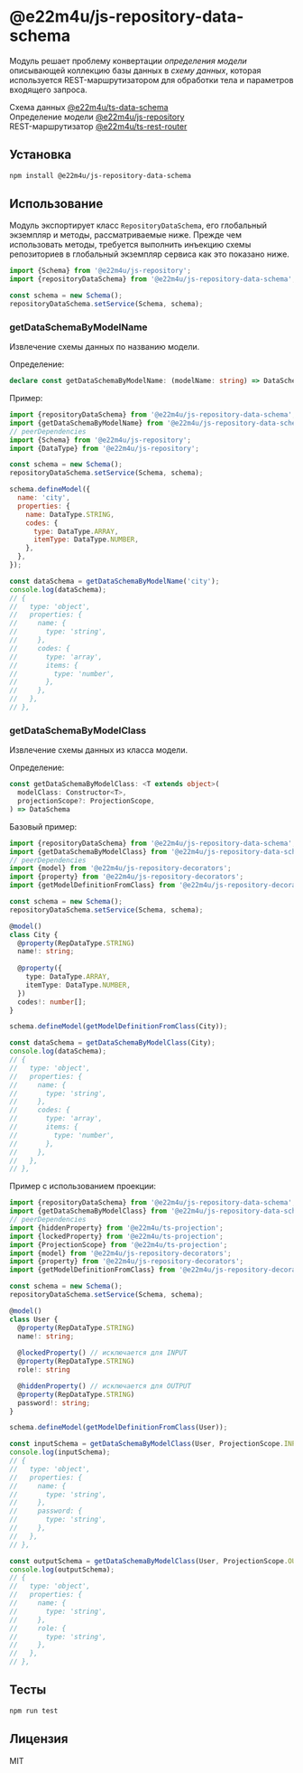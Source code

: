 # @e22m4u/js-repository-data-schema

Модуль решает проблему конвертации *определения модели* описывающей коллекцию
базы данных в *схему данных*, которая используется REST-маршрутизатором для
обработки тела и параметров входящего запроса.

Схема данных [@e22m4u/ts-data-schema](https://www.npmjs.com/package/@e22m4u/ts-data-schema)  
Определение модели [@e22m4u/js-repository](https://www.npmjs.com/package/@e22m4u/js-repository#%D0%BC%D0%BE%D0%B4%D0%B5%D0%BB%D1%8C)  
REST-маршрутизатор [@e22m4u/ts-rest-router](https://www.npmjs.com/package/@e22m4u/ts-rest-router)

## Установка

```bash
npm install @e22m4u/js-repository-data-schema
```

## Использование

Модуль экспортирует класс `RepositoryDataSchema`, его глобальный экземпляр
и методы, рассматриваемые ниже. Прежде чем использовать методы, требуется
выполнить инъекцию схемы репозиториев в глобальный экземпляр сервиса
как это показано ниже.

```js
import {Schema} from '@e22m4u/js-repository';
import {repositoryDataSchema} from '@e22m4u/js-repository-data-schema';

const schema = new Schema();
repositoryDataSchema.setService(Schema, schema);
```

### getDataSchemaByModelName

Извлечение схемы данных по названию модели.

Определение:

```ts
declare const getDataSchemaByModelName: (modelName: string) => DataSchema;
```

Пример:

```js
import {repositoryDataSchema} from '@e22m4u/js-repository-data-schema';
import {getDataSchemaByModelName} from '@e22m4u/js-repository-data-schema';
// peerDependencies
import {Schema} from '@e22m4u/js-repository';
import {DataType} from '@e22m4u/js-repository';

const schema = new Schema();
repositoryDataSchema.setService(Schema, schema);

schema.defineModel({
  name: 'city',
  properties: {
    name: DataType.STRING,
    codes: {
      type: DataType.ARRAY,
      itemType: DataType.NUMBER,
    },
  },
});

const dataSchema = getDataSchemaByModelName('city');
console.log(dataSchema);
// {
//   type: 'object',
//   properties: {
//     name: {
//       type: 'string',
//     },
//     codes: {
//       type: 'array',
//       items: {
//         type: 'number',
//       },
//     },
//   },
// },
```

### getDataSchemaByModelClass

Извлечение схемы данных из класса модели.

Определение:

```ts
const getDataSchemaByModelClass: <T extends object>(
  modelClass: Constructor<T>,
  projectionScope?: ProjectionScope,
) => DataSchema
```

Базовый пример:

```ts
import {repositoryDataSchema} from '@e22m4u/js-repository-data-schema';
import {getDataSchemaByModelClass} from '@e22m4u/js-repository-data-schema';
// peerDependencies
import {model} from '@e22m4u/js-repository-decorators';
import {property} from '@e22m4u/js-repository-decorators';
import {getModelDefinitionFromClass} from '@e22m4u/js-repository-decorators';

const schema = new Schema();
repositoryDataSchema.setService(Schema, schema);

@model()
class City {
  @property(RepDataType.STRING)
  name!: string;
  
  @property({
    type: DataType.ARRAY,
    itemType: DataType.NUMBER,
  })
  codes!: number[];
}

schema.defineModel(getModelDefinitionFromClass(City));

const dataSchema = getDataSchemaByModelClass(City);
console.log(dataSchema);
// {
//   type: 'object',
//   properties: {
//     name: {
//       type: 'string',
//     },
//     codes: {
//       type: 'array',
//       items: {
//         type: 'number',
//       },
//     },
//   },
// },
```

Пример с использованием проекции:

```ts
import {repositoryDataSchema} from '@e22m4u/js-repository-data-schema';
import {getDataSchemaByModelClass} from '@e22m4u/js-repository-data-schema';
// peerDependencies
import {hiddenProperty} from '@e22m4u/ts-projection';
import {lockedProperty} from '@e22m4u/ts-projection';
import {ProjectionScope} from '@e22m4u/ts-projection';
import {model} from '@e22m4u/js-repository-decorators';
import {property} from '@e22m4u/js-repository-decorators';
import {getModelDefinitionFromClass} from '@e22m4u/js-repository-decorators';

const schema = new Schema();
repositoryDataSchema.setService(Schema, schema);

@model()
class User {
  @property(RepDataType.STRING)
  name!: string;
  
  @lockedProperty() // исключается для INPUT
  @property(RepDataType.STRING)
  role!: string

  @hiddenProperty() // исключается для OUTPUT
  @property(RepDataType.STRING)
  password!: string;
}

schema.defineModel(getModelDefinitionFromClass(User));

const inputSchema = getDataSchemaByModelClass(User, ProjectionScope.INPUT);
console.log(inputSchema);
// {
//   type: 'object',
//   properties: {
//     name: {
//       type: 'string',
//     },
//     password: {
//       type: 'string',
//     },
//   },
// },

const outputSchema = getDataSchemaByModelClass(User, ProjectionScope.OUTPUT);
console.log(outputSchema);
// {
//   type: 'object',
//   properties: {
//     name: {
//       type: 'string',
//     },
//     role: {
//       type: 'string',
//     },
//   },
// },
```

## Тесты

```bash
npm run test
```

## Лицензия

MIT
